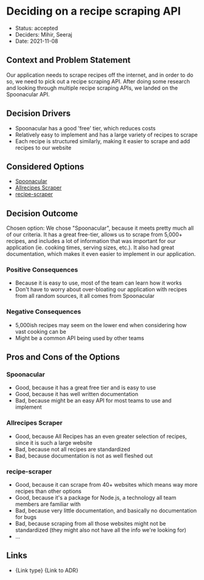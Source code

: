 # Deciding on a recipe scraping API

* Status: accepted <!-- optional -->
* Deciders: Mihir, Seeraj <!-- optional -->
* Date: 2021-11-08 <!-- optional -->

## Context and Problem Statement

Our application needs to scrape recipes off the internet, and in order to do so, we need to pick out a recipe scraping API. After doing some research and looking through multiple recipe scraping APIs, we landed on the Spoonacular API.

## Decision Drivers <!-- optional -->

* Spoonacular has a good 'free' tier, which reduces costs
* Relatively easy to implement and has a large variety of recipes to scrape
* Each recipe is structured similarly, making it easier to scrape and add recipes to our website

## Considered Options

* [Spoonacular](https://spoonacular.com/food-api)
* [Allrecipes Scraper](https://apify.com/dtrungtin/allrecipes-scraper/api)
* [recipe-scraper](https://www.npmjs.com/package/recipe-scraper)

## Decision Outcome

Chosen option: We chose "Spoonacular", because it meets pretty much all of our criteria. It has a great free-tier, allows us to scrape from 5,000+ recipes, and includes a lot of information that was important for our application (ie. cooking times, serving sizes, etc.). It also had great documentation, which makes it even easier to implement in our application.

### Positive Consequences <!-- optional -->

* Because it is easy to use, most of the team can learn how it works
* Don't have to worry about over-bloating our application with recipes from all random sources, it all comes from Spoonacular

### Negative Consequences <!-- optional -->

* 5,000ish recipes may seem on the lower end when considering how vast cooking can be
* Might be a common API being used by other teams

## Pros and Cons of the Options <!-- optional -->

### Spoonacular

* Good, because it has a great free tier and is easy to use
* Good, because it has well written documentation
* Bad, because might be an easy API for most teams to use and implement

### Allrecipes Scraper

* Good, because All Recipes has an even greater selection of recipes, since it is such a large website
* Bad, because not all recipes are standardized
* Bad, because documentation is not as well fleshed out

### recipe-scraper

* Good, because it can scrape from 40+ websites which means way more recipes than other options
* Good, because it's a package for Node.js, a technology all team members are familiar with
* Bad, because very little documentation, and basically no documentation for bugs
* Bad, because scraping from all those websites might not be standardized (they might also not have all the info we're looking for)
* … <!-- numbers of pros and cons can vary -->

## Links <!-- optional -->

* {Link type} {Link to ADR}
